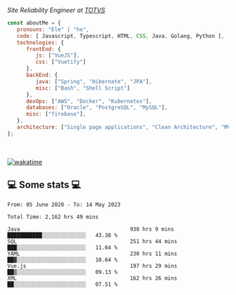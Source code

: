 <p><em>Site Reliability Engineer at <a href="https://www.totvs.com/">TOTVS</a></br>
</em></p>


```javascript
const aboutMe = {
   pronouns: "Ele" | "he",
   code: [ Javascript, Typescript, HTML, CSS, Java, Golang, Python ],
   technologies: {
      frontEnd: {
         js: ["VueJS"],
         css: ["Vuetify"]
      },
      backEnd: {
         java: ["Spring", "Hibernate", "JPA"],
         misc: ["Bash", "Shell Script"]
      },
      devOps: ["AWS", "Docker", "Kubernetes"],
      databases: ["Oracle", "PostgreSQL", "MySQL"],
      misc: ["firebase"],
   },
   architecture: ["Single page applications", "Clean Architecture", "MVC", "Microservices"],
};
```
</br></br>
[![wakatime](https://wakatime.com/badge/user/a3a8ed06-d304-4d6b-bc86-4adc418cdea7.svg)](https://wakatime.com/@a3a8ed06-d304-4d6b-bc86-4adc418cdea7)
<h2>💻 Some stats 💻</h2>

<!--START_SECTION:waka-->

```text
From: 05 June 2020 - To: 14 May 2023

Total Time: 2,162 hrs 49 mins

Java                                   938 hrs 9 mins  ███████████░░░░░░░░░░░░░░   43.38 %
SQL                                    251 hrs 44 mins ███░░░░░░░░░░░░░░░░░░░░░░   11.64 %
YAML                                   230 hrs 11 mins ██▓░░░░░░░░░░░░░░░░░░░░░░   10.64 %
Vue.js                                 197 hrs 29 mins ██▒░░░░░░░░░░░░░░░░░░░░░░   09.13 %
XML                                    162 hrs 26 mins ██░░░░░░░░░░░░░░░░░░░░░░░   07.51 %
```

<!--END_SECTION:waka-->
